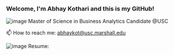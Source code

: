 ### Welcome, I'm Abhay Kothari and this is my GitHub!
![image](https://github.com/abhayk23/abhayk23/assets/87490822/c628fcc8-3e0d-4280-8c7f-c219484b230e)  Master of Science in Business Analytics Candidate @USC

📫 How to reach me: abhaykot@usc.marshall.edu

![image](https://github.com/abhayk23/abhayk23/assets/87490822/0da92a62-56f1-4f3f-b392-c80a08d3e5eb)  Resume: 

<!--
**abhayk23/abhayk23** is a ✨ _special_ ✨ repository because its `README.md` (this file) appears on your GitHub profile.

Here are some ideas to get you started:

- 🔭 I’m currently working on ...
- 🌱 I’m currently learning ...
- 👯 I’m looking to collaborate on ...
- 🤔 I’m looking for help with ...
- 💬 Ask me about ...
- 📫 How to reach me: ...
- 😄 Pronouns: ...
- ⚡ Fun fact: ...
-->
